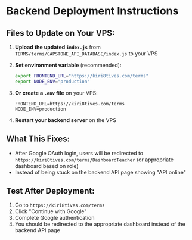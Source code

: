 # Backend Deployment Instructions

## Files to Update on Your VPS:

1. **Upload the updated `index.js`** from `TERMS/terms/CAPSTONE_API_DATABASE/index.js` to your VPS

2. **Set environment variable** (recommended):
   ```bash
   export FRONTEND_URL="https://kiri8tives.com/terms"
   export NODE_ENV="production"
   ```

3. **Or create a `.env` file** on your VPS:
   ```
   FRONTEND_URL=https://kiri8tives.com/terms
   NODE_ENV=production
   ```

4. **Restart your backend server** on the VPS

## What This Fixes:

- After Google OAuth login, users will be redirected to `https://kiri8tives.com/terms/DashboardTeacher` (or appropriate dashboard based on role)
- Instead of being stuck on the backend API page showing "API online"

## Test After Deployment:

1. Go to `https://kiri8tives.com/terms`
2. Click "Continue with Google"
3. Complete Google authentication
4. You should be redirected to the appropriate dashboard instead of the backend API page
